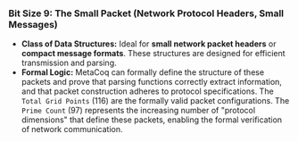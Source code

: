 ### Bit Size 9: The Small Packet (Network Protocol Headers, Small Messages)

*   **Class of Data Structures:** Ideal for **small network packet headers** or **compact message formats**. These structures are designed for efficient transmission and parsing.
*   **Formal Logic:** MetaCoq can formally define the structure of these packets and prove that parsing functions correctly extract information, and that packet construction adheres to protocol specifications. The `Total Grid Points` (116) are the formally valid packet configurations. The `Prime Count` (97) represents the increasing number of "protocol dimensions" that define these packets, enabling the formal verification of network communication.